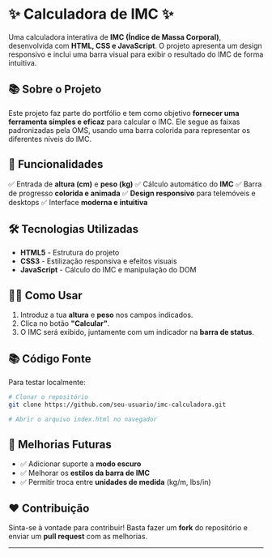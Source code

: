 # ✨ Calculadora de IMC ✨

Uma calculadora interativa de **IMC (Índice de Massa Corporal)**, desenvolvida com **HTML, CSS e JavaScript**. O projeto apresenta um design responsivo e inclui uma barra visual para exibir o resultado do IMC de forma intuitiva.

## 📚 Sobre o Projeto

Este projeto faz parte do portfólio e tem como objetivo **fornecer uma ferramenta simples e eficaz** para calcular o IMC. Ele segue as faixas padronizadas pela OMS, usando uma barra colorida para representar os diferentes níveis do IMC.

## 📝 Funcionalidades

✅ Entrada de **altura (cm)** e **peso (kg)**
✅ Cálculo automático do **IMC**
✅ Barra de progresso **colorida e animada**
✅ **Design responsivo** para telemóveis e desktops
✅ Interface **moderna e intuitiva**

## 🛠️ Tecnologias Utilizadas

- **HTML5** - Estrutura do projeto
- **CSS3** - Estilização responsiva e efeitos visuais
- **JavaScript** - Cálculo do IMC e manipulação do DOM

## 👨‍💻 Como Usar

1. Introduz a tua **altura** e **peso** nos campos indicados.
2. Clica no botão **"Calcular"**.
3. O IMC será exibido, juntamente com um indicador na **barra de status**.

## 📚 Código Fonte

Para testar localmente:

```bash
# Clonar o repositório
git clone https://github.com/seu-usuario/imc-calculadora.git

# Abrir o arquivo index.html no navegador
```

## 🚀 Melhorias Futuras

- ✅ Adicionar suporte a **modo escuro**
- ✅ Melhorar os **estilos da barra de IMC**
- ✅ Permitir troca entre **unidades de medida** (kg/m, lbs/in)

## ❤️ Contribuição

Sinta-se à vontade para contribuir! Basta fazer um **fork** do repositório e enviar um **pull request** com as melhorias.

---


